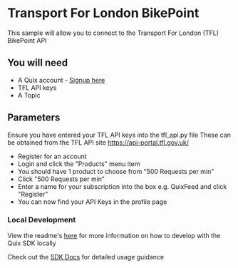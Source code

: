 # Transport For London BikePoint
This sample will allow you to connect to the Transport For London (TFL) BikePoint API

## You will need

- A Quix account - [Signup here](https://quix.ai/signup)
- TFL API keys
- A Topic

## Parameters

Ensure you have entered your TFL API keys into the tfl_api.py file
These can be obtained from the TFL API site <https://api-portal.tfl.gov.uk/>

- Register for an account
- Login and click the "Products" menu item
- You should have 1 product to choose from "500 Requests per min"
- Click "500 Requests per min"
- Enter a name for your subscription into the box e.g. QuixFeed and click "Register"
- You can now find your API Keys in the profile page

### Local Development

View the readme's [here](https://github.com/quixai/quix-library/tree/main/python/LocalDevelopment) 
for more information on how to develop with the Quix SDK locally

Check out the [SDK Docs](https://quix.ai/docs/sdk/introduction.html) for detailed usage guidance
